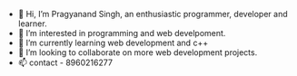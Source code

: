 - 👋 Hi, I’m Pragyanand Singh, an enthusiastic programmer, developer and learner.
- 👀 I’m interested in programming and web develpoment.
- 🌱 I’m currently learning web development and c++
- 💞️ I’m looking to collaborate on more web development projects.
- 📫 contact - 8960216277

<!---
Pragyanand022/Pragyanand022 is a ✨ special ✨ repository because its `README.md` (this file) appears on your GitHub profile.
You can click the Preview link to take a look at your changes.
--->
